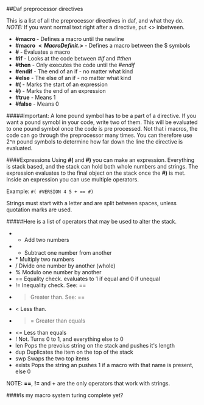 ##Daf preprocessor directives

This is a list of all the preprocessor directives in daf, and what they do.
*NOTE:* If you want normal text right after a directive, put <> inbetween. 

* **#macro <Macro Definition>**  -  Defines a macro until the newline
* **#macro $<Macro Definit.>$**  -  Defines a macro between the $ symbols
* **#<MacroName> <Parameters>**  -  Evaluates a macro
* **#if**			 -  Looks at the code between *#if* and *#then*
* **#then**			 -  Only executes the code until the *#endif*
* **#endif**  			 -  The end of an if - no matter what kind
* **#else**			 -  The else of an if - no matter what kind
* **#(**			 -  Marks the start of an expression
* **#)**			 -  Marks the end of an expression
* **#true**			 -  Means 1
* **#false**			 -  Means 0

#####Important:
A lone pound symbol has to be a part of a directive.
If you want a pound symobl in your code, write two of them.
This will be evaluated to one pound symbol once the code is pre processed.
Not that i macros, the code can go through the preprocessor many times.
You can therefore use 2^n pound symbols to determine how far down the line the
directive is evaluated.

####Expressions
Using **#(** and **#)** you can make an expression.
Everything is stack based, and the stack can hold both whole numbers and strings.
The expression evaluates to the final object on the stack once the **#)** is met.
Inside an expression you can use multiple operators.

Example:
``` #( #VERSION 4 5 + == #) ```

Strings must start with a letter and are split between spaces, unless
quotation marks are used.
  
#####Here is a list of operators that may be used to alter the stack.

* +    Add two numbers
* -    Subtract one number from another
* \*   Multiply two numbers
* /    Divide one number by another (whole)
* %    Modulo one number by another 
* ==   Equality check. evaluates to 1 if equal and 0 if unequal
* !=   Inequality check. See: ==
* >    Greater than. See: ==
* <    Less than.
* >=   Greater than equals
* <=   Less than equals
* !    Not. Turns 0 to 1, and everything else to 0
* len  Pops the prevoius string on the stack and pushes it's length
* dup  Duplicates the item on the top of the stack
* swp  Swaps the two top items
* exists Pops the string an pushes 1 if a macro with that name is present, else 0

NOTE: **==**, **!=** and **+** are the only operators that work with strings.

####Is my macro system turing complete yet?
